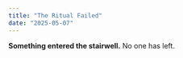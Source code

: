 ```yaml
---
title: "The Ritual Failed"
date: "2025-05-07"
---
```


**Something entered the stairwell.** No one has left.
